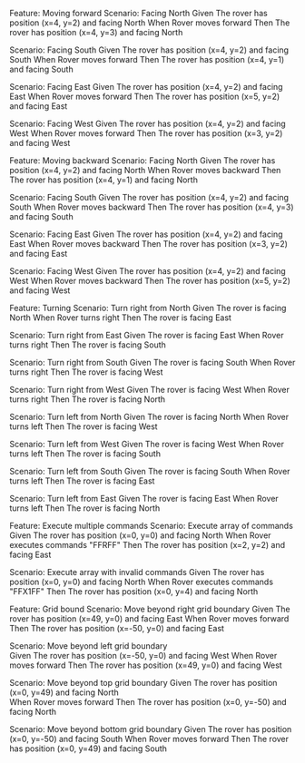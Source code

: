 Feature: Moving forward
Scenario: Facing North
  Given The rover has position (x=4, y=2) and facing North
  When Rover moves forward
  Then The rover has position (x=4, y=3) and facing North

Scenario: Facing South
  Given The rover has position (x=4, y=2) and facing South
  When Rover moves forward
  Then The rover has position (x=4, y=1) and facing South

Scenario: Facing East
  Given The rover has position (x=4, y=2) and facing East
  When Rover moves forward
  Then The rover has position (x=5, y=2) and facing East

Scenario: Facing West
  Given The rover has position (x=4, y=2) and facing West
  When Rover moves forward
  Then The rover has position (x=3, y=2) and facing West

Feature: Moving backward
Scenario: Facing North
  Given The rover has position (x=4, y=2) and facing North
  When Rover moves backward
  Then The rover has position (x=4, y=1) and facing North

Scenario: Facing South
  Given The rover has position (x=4, y=2) and facing South
  When Rover moves backward
  Then The rover has position (x=4, y=3) and facing South

Scenario: Facing East
  Given The rover has position (x=4, y=2) and facing East
  When Rover moves backward
  Then The rover has position (x=3, y=2) and facing East

Scenario: Facing West
  Given The rover has position (x=4, y=2) and facing West
  When Rover moves backward
  Then The rover has position (x=5, y=2) and facing West

Feature: Turning
Scenario: Turn right from North
  Given The rover is facing North
  When Rover turns right
  Then The rover is facing East

Scenario: Turn right from East
  Given The rover is facing East
  When Rover turns right
  Then The rover is facing South

Scenario: Turn right from South
  Given The rover is facing South
  When Rover turns right
  Then The rover is facing West

Scenario: Turn right from West
  Given The rover is facing West
  When Rover turns right
  Then The rover is facing North

Scenario: Turn left from North
  Given The rover is facing North
  When Rover turns left
  Then The rover is facing West

Scenario: Turn left from West
  Given The rover is facing West
  When Rover turns left
  Then The rover is facing South

Scenario: Turn left from South
  Given The rover is facing South
  When Rover turns left
  Then The rover is facing East

Scenario: Turn left from East
  Given The rover is facing East
  When Rover turns left
  Then The rover is facing North

Feature: Execute multiple commands
Scenario: Execute array of commands
  Given The rover has position (x=0, y=0) and facing North
  When Rover executes commands "FFRFF"
  Then The rover has position (x=2, y=2) and facing East

Scenario: Execute array with invalid commands
  Given The rover has position (x=0, y=0) and facing North
  When Rover executes commands "FFX1FF"
  Then The rover has position (x=0, y=4) and facing North

Feature: Grid bound
Scenario: Move beyond right grid boundary
  Given The rover has position (x=49, y=0) and facing East
  When Rover moves forward
  Then The rover has position (x=-50, y=0) and facing East

Scenario: Move beyond left grid boundary  
  Given The rover has position (x=-50, y=0) and facing West
  When Rover moves forward
  Then The rover has position (x=49, y=0) and facing West

Scenario: Move beyond top grid boundary
  Given The rover has position (x=0, y=49) and facing North  
  When Rover moves forward
  Then The rover has position (x=0, y=-50) and facing North

Scenario: Move beyond bottom grid boundary
  Given The rover has position (x=0, y=-50) and facing South
  When Rover moves forward
  Then The rover has position (x=0, y=49) and facing South




